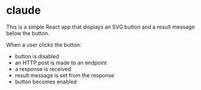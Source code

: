 # claude

This is a simple React app that displays an SVG button and a result message below the button.

When a user clicks the button:

- button is disabled
- an HTTP post is made to an endpoint
- a response is received
- result message is set from the response
- button becomes enabled

